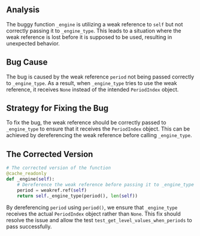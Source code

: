 ## Analysis
The buggy function `_engine` is utilizing a weak reference to `self` but not correctly passing it to `_engine_type`. This leads to a situation where the weak reference is lost before it is supposed to be used, resulting in unexpected behavior.

## Bug Cause
The bug is caused by the weak reference `period` not being passed correctly to `_engine_type`. As a result, when `_engine_type` tries to use the weak reference, it receives `None` instead of the intended `PeriodIndex` object.

## Strategy for Fixing the Bug
To fix the bug, the weak reference should be correctly passed to `_engine_type` to ensure that it receives the `PeriodIndex` object. This can be achieved by dereferencing the weak reference before calling `_engine_type`.

## The Corrected Version
```python
# The corrected version of the function
@cache_readonly
def _engine(self):
    # Dereference the weak reference before passing it to _engine_type
    period = weakref.ref(self)
    return self._engine_type(period(), len(self))
```

By dereferencing `period` using `period()`, we ensure that `_engine_type` receives the actual `PeriodIndex` object rather than `None`. This fix should resolve the issue and allow the test `test_get_level_values_when_periods` to pass successfully.